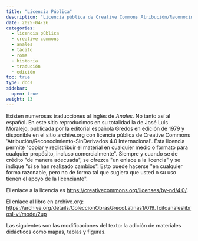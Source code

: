 ```yaml
---
title: "Licencia Pública"
description: "Licencia pública de Creative Commons Atribución/Reconocimiento-SinDerivados 4.0 Internacional."
date: 2025-04-26
categories: 
  - licencia pública
  - creative commons
  - anales
  - tácito
  - roma
  - historia
  - tradución
  - edición
toc: true
type: docs
sidebar:
  open: true
weight: 13
---
```


Existen numerosas traducciones al inglés de *Anales*. No tanto así al español. En este sitio reproducimos en su totalidad la de José Luis Moralejo, publicada por la editorial española Gredos en edición de 1979 y disponible en el sitio archive.org con licencia pública de Creative Commons 'Atribución/Reconocimiento-SinDerivados 4.0 Internacional'. Esta licencia permite "copiar y redistribuir el material en cualquier medio o formato para cualquier propósito, incluso comercialmente". Siempre y cuando se de crédito "de manera adecuada", se ofrezca "un enlace a la licencia" y se indique "si se han realizado cambios". Esto
 puede hacerse "en cualquier forma razonable, pero no de forma tal que sugiera que usted o su uso tienen el apoyo de la licenciante".

El enlace a la licencia es https://creativecommons.org/licenses/by-nd/4.0/.

El enlace al libro en archive.org: https://archive.org/details/ColeccionObrasGrecoLatinas1/019.TcitoanaleslibrosI-vi/mode/2up

Las siguientes son las modificaciones del texto: la adición de materiales didácticos como mapas, tablas y figuras.

